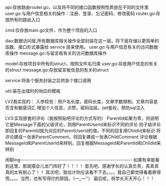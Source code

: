 api:存放路由router.go，以及将不同的接口函数按照性质放在不同的文件里
        user.go:与用户信息相关的操作：注册、登录、忘记密码、修改密码
        router.go:存放所有的路由入口

cmd:仅存放main.go文件，作为整个项目的入口

dao:数据访问层,所有数据库相关操作全部封装在这一层。将下层存储以更简单的函数、接口形式暴露给 service 层来使用。
        user.go:与用户信息有关的访问数据库操作
        message.go:与留言板有关的访问数据库操作

model:存放项目中所有的struct，按照文件名归类
        user.go:存放用户信息的有关的struct
        message.go:存放留言板信息的有关的struct

service:将各个服务封装之后供各个接口调用

util:装在出错时的响应的模板

LV2我实现的：
入参校验：用户名长度，密码长度，文章字数限制，文章内容是否含有敏感词汇
 增加个人信息，点赞，密码加盐，jwt鉴权，预防sql注入


LV3:实现嵌套的评论（我按照贴吧评论的方式写的）
ParentId如果为零，则说明它是Message下面的父级评论，则用ParentUserId来标识不同的评论
则子级评论即回复的ParentId就为对应的ParentUserId的值，不同的回复用ChildId来标识
将评论建成一张表ParentComment，将回复建成一张表ChildComment
评论根据MessageId和ParentUserId来辨别，回复根据MessageId和ParentId和ChildId来辨别

闲聊ing--------------------------------------------------------
如果有幸能看到这里，那就摆会儿龙门阵好了！！！！
首先吧，感谢学长的认真负责，真真真真的太有耐心了！！
其次吧，我估计你应该看不下去。。。。我自己都觉得看着瘆得慌。。。。当然，也有写得烂的原因。（—_—''）
最后呢，祝学长天天开心！！！
